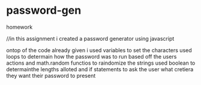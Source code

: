 # password-gen
homework

//in this assignment i created a password generator using javascript

ontop of the code already given i used variables to set the characters 
used loops to determain how the password was to run based off the users actions and math.random functios to raindomize the strings
used boolean to determainthe lengths alloted 
and if statements to ask the user what cretiera they want their password to present
